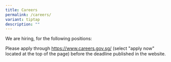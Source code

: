 ```yaml
---
title: Careers
permalink: /careers/
variant: tiptap
description: ""
---
```

<p>We are hiring, for the following positions:</p>
<p></p>
<p>Please apply through <a href="https://www.careers.gov.sg/" rel="noopener noreferrer nofollow" target="_blank">https://www.careers.gov.sg/</a> (select
"apply now" located at the top of the page) before the deadline published
in the website.</p>
